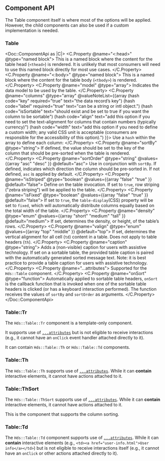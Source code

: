 ## Component API

The Table component itself is where most of the options will be applied. However, the child components can also be used if a custom implementation is needed.

### Table

<Doc::ComponentApi as |C|>
  <C.Property @name="<:head>" @type="named block">
    This is a named block where the content for the table head (`<thead>`) is rendered. It is unlikely that most consumers will need to use this named block directly for most use cases.
  </C.Property>
  <C.Property @name="<:body>" @type="named block">
    This is a named block where the content for the table body (`<tbody>`) is rendered.
  </C.Property>
  <C.Property @name="model" @type="array">
    Indicates the data model to be used by the table.
  </C.Property>
  <C.Property @name="columns" @type="array" @valueNoteList={{array (hash code="key" required="true" text="the data record’s key") (hash code="label" required="true" text="can be a string or intl object.") (hash code="isSortable" text="should exist and be set to true if you want the column to be sortable") (hash code="align" text="add this option if you need to set the text-alignment for columns that contain numbers (typically currency)") (hash code="width" text="add this option if you need to define a custom width; any valid CSS unit is acceptable (consumers are responsible for the accessibility of this option).") }}>
  Use a `hash` within the array to define each column:
  </C.Property>
  <C.Property @name="sortBy" @type="string">
    If defined, the value should be set to the key of the column that should be pre-sorted when the table is rendered.
  </C.Property>
  <C.Property @name="sortOrder" @type="string" @values={{array "asc" "desc" }} @default="asc">
    Use in conjunction with `sortBy`. If defined, indicates which direction the column should be pre-sorted in. If not defined, `asc` is applied by default.
  </C.Property>
  <C.Property @name="isStriped" @type="boolean" @values={{array "false" "true" }} @default="false">
    Define on the table invocation. If set to `true`, row striping ("zebra striping") will be applied to the table.
  </C.Property>
  <C.Property @name="isFixed" @type="boolean" @values={{array "false" "true" }} @default="false">
    If set to `true`, the `table-display`(CSS) property will be set to `fixed`, which will automatically distribute columns equally based on the total width of the table.
  </C.Property>
  <C.Property @name="density" @type="enum" @values={{array "short" "medium" "tall" }} @default="medium">
    If set, determines the density, or height, of the table’s rows.
  </C.Property>
  <C.Property @name="valign" @type="enum" @values={{array "top" "middle" }} @default="top">
    If set, determines the vertical alignment for all cell (`td`) content in a table. Does not apply to table headers (`th`).
  </C.Property>
  <C.Property @name="caption" @type="string">
    Adds a (non-visible) caption for users with assistive technology. If set on a sortable table, the provided table caption is paired with the automatically generated sorted message text. Note: it is best practice to provide a table caption for users with assistive technology.
  </C.Property>
  <C.Property @name="...attributes">
    Supported for the `Hds::Table` component.
  </C.Property>
     <C.Property @name="onSort" @type="function">
    Automatically applied to sortable table headers, `onSort` is the callback function that is invoked when one of the sortable table headers is clicked (or has a keyboard interaction performed). The function receives the values of `sortBy` and `sortOrder` as arguments.
  </C.Property>
</Doc::ComponentApi>

### Table::Tr

The `Hds::Table::Tr` component is a template-only component.

It supports use of [`...attributes`](https://guides.emberjs.com/release/in-depth-topics/patterns-for-components/#toc_attribute-ordering) but is not eligible to receive interactions (e.g., it cannot have an `onClick` event handler attached directly to it).

It can contain `Hds::Table::Th` or `Hds::Table::Td` components.

<!-- <Doc::ComponentApi as |C|>
</Doc::ComponentApi> -->

### Table::Th

The `Hds::Table::Th` supports use of [`...attributes`](https://guides.emberjs.com/release/in-depth-topics/patterns-for-components/#toc_attribute-ordering). While it can **contain** interactive elements, it cannot have actions attached to it.

<!-- <Doc::ComponentApi as |C|>
</Doc::ComponentApi> -->

### Table::ThSort

The `Hds::Table::ThSort` supports use of [`...attributes`](https://guides.emberjs.com/release/in-depth-topics/patterns-for-components/#toc_attribute-ordering). While it can **contain** interactive elements, it cannot have actions attached to it.

This is the component that supports the column sorting.

<!-- <Doc::ComponentApi as |C|>
</Doc::ComponentApi> -->

### Table::Td

The `Hds::Table::Td` component supports use of [`...attributes`](https://guides.emberjs.com/release/in-depth-topics/patterns-for-components/#toc_attribute-ordering). While it can **contain** interactive elements (e.g., `<td><a href="user-info.html">User info</a></td>`) but is not eligible to receive interactions itself (e.g., it cannot have an `onClick` or other actions attached directly to it).

<!-- <Doc::ComponentApi as |C|>
</Doc::ComponentApi> -->